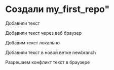 # Создали my_first_repo" 

Добавили текст 

Добавили текст через веб браузер

Добавим текст локально 

Добавили текст в новой ветке newbranch

Разрешаем конфликт текст в браузере 

